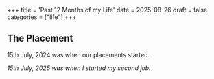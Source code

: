 +++
title = 'Past 12 Months of my Life'
date = 2025-08-26
draft = false
categories = ["life"]
+++

## The Placement

15th July, 2024 was when our placements started.

*15th July, 2025 was when I started my second job.*


